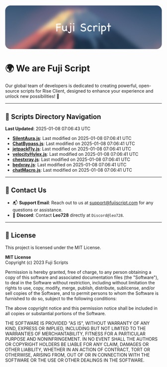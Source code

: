 ![Banner](.github/b.webp)

# 🌍 **We are Fuji Script**

Our global team of developers is dedicated to creating powerful, open-source scripts for Rise Client, designed to enhance your experience and unlock new possibilities! 🌟

---
<!-- SCRIPTS_NAVIGATION_START -->
## 📂 **Scripts Directory Navigation**

**Last Updated**: 2025-01-08 07:06:43 UTC

- **[SilentAura.js](scripts/SilentAura.js)**: Last modified on 2025-01-08 07:06:41 UTC
- **[ChatBypass.js](scripts/ChatBypass.js)**: Last modified on 2025-01-08 07:06:41 UTC
- **[jetpackFly.js](scripts/jetpackFly.js)**: Last modified on 2025-01-08 07:06:41 UTC
- **[velocityHylex.js](scripts/velocityHylex.js)**: Last modified on 2025-01-08 07:06:41 UTC
- **[chestxray.js](scripts/chestxray.js)**: Last modified on 2025-01-08 07:06:41 UTC
- **[bedxray.js](scripts/bedxray.js)**: Last modified on 2025-01-08 07:06:41 UTC
- **[chatMacro.js](scripts/chatMacro.js)**: Last modified on 2025-01-08 07:06:41 UTC

<!-- SCRIPTS_NAVIGATION_END -->

---

## 💬 **Contact Us**  
- 📬 **Support Email**: Reach out to us at [support@fujiscript.com](mailto:support@fujiscript.com) for any questions or assistance.  
- 💬 **Discord**: Contact **Leo728** directly at `Discord@leo728`.

---

## 📜 **License**

This project is licensed under the MIT License.  

**MIT License**  
Copyright (c) 2023 Fuji Scripts  

Permission is hereby granted, free of charge, to any person obtaining a copy of this software and associated documentation files (the "Software"), to deal in the Software without restriction, including without limitation the rights to use, copy, modify, merge, publish, distribute, sublicense, and/or sell copies of the Software, and to permit persons to whom the Software is furnished to do so, subject to the following conditions:  

The above copyright notice and this permission notice shall be included in all copies or substantial portions of the Software.  

THE SOFTWARE IS PROVIDED "AS IS", WITHOUT WARRANTY OF ANY KIND, EXPRESS OR IMPLIED, INCLUDING BUT NOT LIMITED TO THE WARRANTIES OF MERCHANTABILITY, FITNESS FOR A PARTICULAR PURPOSE AND NONINFRINGEMENT. IN NO EVENT SHALL THE AUTHORS OR COPYRIGHT HOLDERS BE LIABLE FOR ANY CLAIM, DAMAGES OR OTHER LIABILITY, WHETHER IN AN ACTION OF CONTRACT, TORT OR OTHERWISE, ARISING FROM, OUT OF OR IN CONNECTION WITH THE SOFTWARE OR THE USE OR OTHER DEALINGS IN THE SOFTWARE.  
